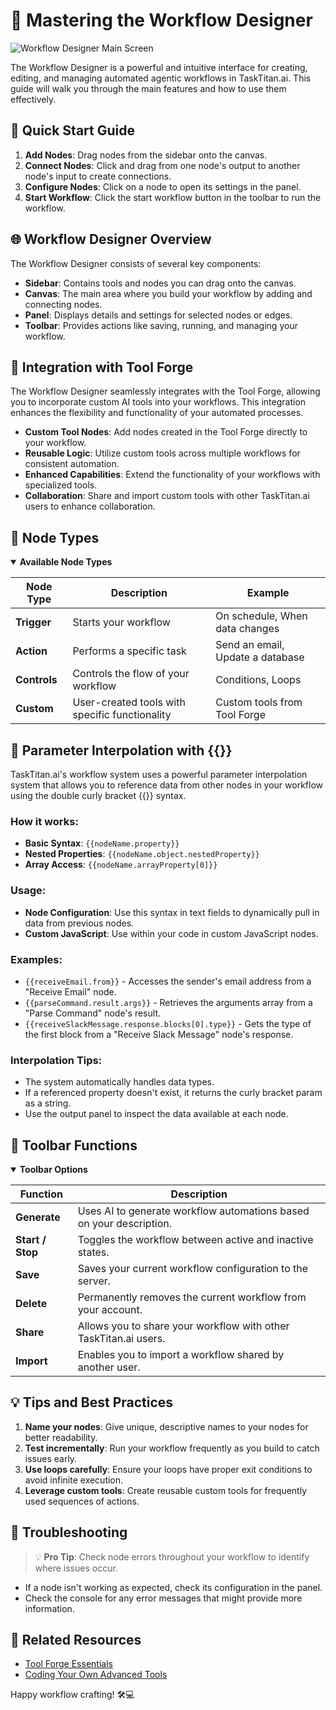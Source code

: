 # 🎨 Mastering the Workflow Designer

![Workflow Designer Main Screen](/images/workflow-designer.png)

The Workflow Designer is a powerful and intuitive interface for creating, editing, and managing automated agentic workflows in TaskTitan.ai. This guide will walk you through the main features and how to use them effectively.

## 🚀 Quick Start Guide

1. **Add Nodes**: Drag nodes from the sidebar onto the canvas.
2. **Connect Nodes**: Click and drag from one node's output to another node's input to create connections.
3. **Configure Nodes**: Click on a node to open its settings in the panel.
4. **Start Workflow**: Click the start workflow button in the toolbar to run the workflow.

## 🌐 Workflow Designer Overview

The Workflow Designer consists of several key components:

- **Sidebar**: Contains tools and nodes you can drag onto the canvas.
- **Canvas**: The main area where you build your workflow by adding and connecting nodes.
- **Panel**: Displays details and settings for selected nodes or edges.
- **Toolbar**: Provides actions like saving, running, and managing your workflow.

## 🔗 Integration with Tool Forge

The Workflow Designer seamlessly integrates with the Tool Forge, allowing you to incorporate custom AI tools into your workflows. This integration enhances the flexibility and functionality of your automated processes.

- **Custom Tool Nodes**: Add nodes created in the Tool Forge directly to your workflow.
- **Reusable Logic**: Utilize custom tools across multiple workflows for consistent automation.
- **Enhanced Capabilities**: Extend the functionality of your workflows with specialized tools.
- **Collaboration**: Share and import custom tools with other TaskTitan.ai users to enhance collaboration.

## 🧩 Node Types

<details open>
<summary><strong>Available Node Types</strong></summary>

| Node Type | Description | Example |
|-----------|-------------|---------|
| **Trigger** | Starts your workflow | On schedule, When data changes |
| **Action** | Performs a specific task | Send an email, Update a database |
| **Controls** | Controls the flow of your workflow | Conditions, Loops |
| **Custom** | User-created tools with specific functionality | Custom tools from Tool Forge |

</details>

## 🔗 Parameter Interpolation with {{}}

TaskTitan.ai's workflow system uses a powerful parameter interpolation system that allows you to reference data from other nodes in your workflow using the double curly bracket {{}} syntax.

### How it works:

- **Basic Syntax**: `{{nodeName.property}}`
- **Nested Properties**: `{{nodeName.object.nestedProperty}}`
- **Array Access**: `{{nodeName.arrayProperty[0]}}`

### Usage:

- **Node Configuration**: Use this syntax in text fields to dynamically pull in data from previous nodes.
- **Custom JavaScript**: Use within your code in custom JavaScript nodes.

### Examples:

- `{{receiveEmail.from}}` - Accesses the sender's email address from a "Receive Email" node.
- `{{parseCommand.result.args}}` - Retrieves the arguments array from a "Parse Command" node's result.
- `{{receiveSlackMessage.response.blocks[0].type}}` - Gets the type of the first block from a "Receive Slack Message" node's response.

### Interpolation Tips:

- The system automatically handles data types.
- If a referenced property doesn't exist, it returns the curly bracket param as a string.
- Use the output panel to inspect the data available at each node.

## 🧰 Toolbar Functions

<details open>
<summary><strong>Toolbar Options</strong></summary>

| Function | Description |
|----------|-------------|
| **Generate** | Uses AI to generate workflow automations based on your description. |
| **Start / Stop** | Toggles the workflow between active and inactive states. |
| **Save** | Saves your current workflow configuration to the server. |
| **Delete** | Permanently removes the current workflow from your account. |
| **Share** | Allows you to share your workflow with other TaskTitan.ai users. |
| **Import** | Enables you to import a workflow shared by another user. |

</details>

## 💡 Tips and Best Practices

1. **Name your nodes**: Give unique, descriptive names to your nodes for better readability.
2. **Test incrementally**: Run your workflow frequently as you build to catch issues early.
3. **Use loops carefully**: Ensure your loops have proper exit conditions to avoid infinite execution.
4. **Leverage custom tools**: Create reusable custom tools for frequently used sequences of actions.

## 🐛 Troubleshooting

> 💡 **Pro Tip**: Check node errors throughout your workflow to identify where issues occur.

- If a node isn't working as expected, check its configuration in the panel.
- Check the console for any error messages that might provide more information.

## 🔗 Related Resources

- [Tool Forge Essentials](/docs/dev/--tool-forge)
- [Coding Your Own Advanced Tools](/docs/dev/coding-new-tools)

Happy workflow crafting! 🛠️💻